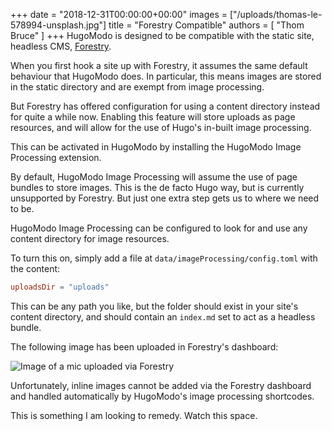 +++
date = "2018-12-31T00:00:00+00:00"
images = ["/uploads/thomas-le-578994-unsplash.jpg"]
title = "Forestry Compatible"
authors = [
 "Thom Bruce"
]
+++
HugoModo is designed to be compatible with the static site, headless CMS, [Forestry](https://forestry.io/ "Forestry.io CMS").

When you first hook a site up with Forestry, it assumes the same default behaviour that HugoModo does. In particular, this means images are stored in the static directory and are exempt from image processing.

But Forestry has offered configuration for using a content directory instead for quite a while now. Enabling this feature will store uploads as page resources, and will allow for the use of Hugo's in-built image processing.

This can be activated in HugoModo by installing the HugoModo Image Processing extension.

By default, HugoModo Image Processing will assume the use of page bundles to store images. This is the de facto Hugo way, but is currently unsupported by Forestry. But just one extra step gets us to where we need to be.

HugoModo Image Processing can be configured to look for and use any content directory for image resources.

To turn this on, simply add a file at `data/imageProcessing/config.toml` with the content:

``` toml
uploadsDir = "uploads"
```

This can be any path you like, but the folder should exist in your site's content directory, and should contain an `index.md` set to act as a headless bundle.

The following image has been uploaded in Forestry's dashboard:

![Image of a mic uploaded via Forestry](/uploads/thomas-le-578994-unsplash.jpg)

Unfortunately, inline images cannot be added via the Forestry dashboard and handled automatically by HugoModo's image processing shortcodes.

This is something I am looking to remedy. Watch this space.
